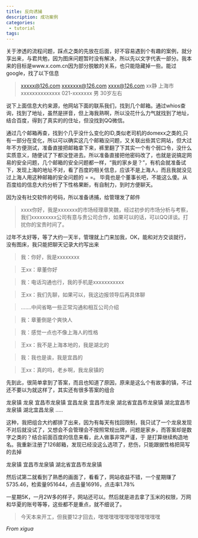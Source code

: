 ```yaml
---
title: 反向诱捕
description: 成功案例
categories:
 - tutorial
tags:
---
```


关于渗透的流程问题，踩点之类的先放在后面，好不容易遇到个有趣的案例，就分享出来，与君共勉，因为图床问题暂时没有解决，所以先以文字代表一部分。我本来的目标是www.x.com.cn因为部分脱敏的关系，也只能隐藏掉一些。能过google，找了以下信息

> xxxxx@126.com xxxxxxx@126.com xxxx@126.com xx静 上海市xxxxxxxxxxxxxx 021-xxxxxxx 男 30岁左右 

说下上面信息大约来源，他网站下面的联系我们，找到几个邮箱。通过whios查询，找到了地址，虽然是拼音，但上海我熟啊，所以没花什么力气就找到了地址，结合百度，得到了真实的的住址，但没找到QQ微信。

通过几个邮箱再查，找到个几乎没什么变化的ID,类似老司机的domexx之类的,只有一部分在变化，所以可以确实这几个邮箱没问题，又关联出些其它网站，但大过年不方便测试，准备直接把邮箱拿下来，裤里翻了下其实一个有个弱口令，没什么实质意义，随便试了下都没登进去。所以准备直接把他密码改了，也就是说搞定网易的安全问题，几个邮箱的安全问题都一样，“我的家乡是？”，有机会就准备试下，发现上海的地址不对，看了百度的相关信息，应该不是上海人，而且我就没见过上海人用这种邮箱的安全问题的 = =。 毕竟也是个董事长吧，不能这么傻。从百度给的信息大约分析了下性格果断，有自制力，到时方便聊天。

因为没有社交软件的号码，所以准备诱捕，给管理发了邮件

>xxxx你好，我是xxxxxxx的市场经理章笑魏，经过初步的市场分析与考察，我们xxxxxxxxx公司有意与贵公司合作，如果可以的话，可以QQ详谈。打扰你的宝贵时间了。

过年不太好等，等了大约一天半，管理就上门来加我，OK，能和对方交谈就行，没有图床，我只能把聊天记录大约写出来

>我：你好，我是xxxxxxxx

>王xx：章董你好

>我：电话沟通也行，我的手机是xxxxxxxxxxx

>王xx：我们先聊，如果可以，我这边报领导后再具体聊

>.......中间省略一些正常沟通和相互公司介绍

>我：章董倒是个爽快人

>我：感觉一点也不像上海人的性格

>王xx：我不是上海本地的，我是湖北的

>我：我也是诶，我是宜昌的

>王xx：真的吗，老乡啊，我龙泉镇的

先到此，很简单拿到了答案，而且也知道了原因，原来是这么个有故事的镇，不过还不要以为就这样了，其实还有很多答案的组合

龙泉镇
龙泉
宜昌市龙泉镇
宜昌龙泉
宜昌市龙泉
湖北省宜昌市龙泉镇
湖北宜昌市龙泉镇
湖北宜昌龙泉
.....

这种，我把组合大约都排了出来，因为有每天有找回限制，我只试了一个龙泉发现不对后就没试了，又想会不会管理会不按照常规出牌，问题是家乡，而答案却是数字之类的？结合前面百度的信息来看，此人做事非常严谨，于 是打算继续构造地名。我重新注册了126邮箱，发现已经没这么选项了，悲伤，只能跟据性格把简写的去掉

龙泉镇
宜昌市龙泉镇
湖北省宜昌市龙泉镇

然后试第二就看到了熟悉的画面了，看看了，网站收益不错，一个星期赚了5735.46，检索量951644，点击量16916，点击率1.78%

一星期5K，一月2W多的样子，网站还可以。然后就是进去拿了玉米的权限，万网和华夏的账号等等，这些都不是重点，就不细说了。

> 今天本来开工，但我要12才回去，嘿嘿嘿嘿嘿嘿嘿嘿嘿嘿嘿嘿

*From xigua*